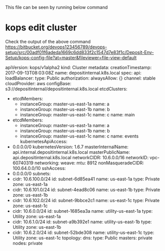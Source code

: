  This file can be seen by running below command

# kops edit cluster
  Check the output of the above command <https://bitbucket.org/devops123456789/devops-setup/src/00adf01f6adeda1669c6dd833f2c1547d7e83f1c/Deposit-Env-Setup/kops-config-file?at=master&fileviewer=file-view-default>


apiVersion: kops/v1alpha2
kind: Cluster
metadata:
  creationTimestamp: 2017-09-13T08:03:08Z
  name: depositinternal.k8s.local
spec:
  api:
    loadBalancer:
      type: Public
  authorization:
    alwaysAllow: {}
  channel: stable
  cloudProvider: aws
  configBase: s3://depositinternal/depositinternal.k8s.local
  etcdClusters:
  - etcdMembers:
    - instanceGroup: master-us-east-1a
      name: a
    - instanceGroup: master-us-east-1b
      name: b
    - instanceGroup: master-us-east-1c
      name: c
    name: main
  - etcdMembers:
    - instanceGroup: master-us-east-1a
      name: a
    - instanceGroup: master-us-east-1b
      name: b
    - instanceGroup: master-us-east-1c
      name: c
    name: events
  kubernetesApiAccess:
  - 0.0.0.0/0
  kubernetesVersion: 1.6.7
  masterInternalName: api.internal.depositinternal.k8s.local
  masterPublicName: api.depositinternal.k8s.local
  networkCIDR: 10.6.0.0/16
  networkID: vpc-60740319
  networking:
    weave:
      mtu: 8912
  nonMasqueradeCIDR: 100.64.0.0/10
  sshAccess:
  - 0.0.0.0/0
  subnets:
  - cidr: 10.6.100.0/24
    id: subnet-6d85ea41
    name: us-east-1a
    type: Private
    zone: us-east-1a
  - cidr: 10.6.101.0/24
    id: subnet-4ead8c06
    name: us-east-1b
    type: Private
    zone: us-east-1b
  - cidr: 10.6.102.0/24
    id: subnet-9bbce2c1
    name: us-east-1c
    type: Private
    zone: us-east-1c
  - cidr: 10.6.0.0/24
    id: subnet-1685ea3a
    name: utility-us-east-1a
    type: Utility
    zone: us-east-1a
  - cidr: 10.6.1.0/24
    id: subnet-a9b392e1
    name: utility-us-east-1b
    type: Utility
    zone: us-east-1b
  - cidr: 10.6.2.0/24
    id: subnet-52bde308
    name: utility-us-east-1c
    type: Utility
    zone: us-east-1c
  topology:
    dns:
      type: Public
    masters: private
    nodes: private